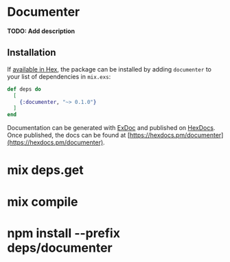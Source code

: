 # Documenter

**TODO: Add description**

## Installation

If [available in Hex](https://hex.pm/docs/publish), the package can be installed
by adding `documenter` to your list of dependencies in `mix.exs`:

```elixir
def deps do
  [
    {:documenter, "~> 0.1.0"}
  ]
end
```

Documentation can be generated with [ExDoc](https://github.com/elixir-lang/ex_doc)
and published on [HexDocs](https://hexdocs.pm). Once published, the docs can
be found at [https://hexdocs.pm/documenter](https://hexdocs.pm/documenter).

# mix deps.get
# mix compile
# npm install --prefix deps/documenter
